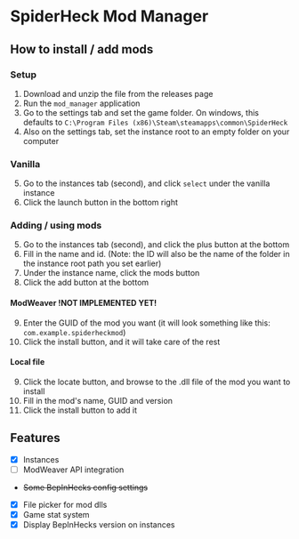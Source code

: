 # SpiderHeck Mod Manager

## How to install / add mods
### Setup
1. Download and unzip the file from the releases page
2. Run the `mod_manager` application
3. Go to the settings tab and set the game folder. On windows, this defaults to `C:\Program Files (x86)\Steam\steamapps\common\SpiderHeck`
4. Also on the settings tab, set the instance root to an empty folder on your computer

### Vanilla
5. Go to the instances tab (second), and click `select` under the vanilla instance
6. Click the launch button in the bottom right

### Adding / using mods
5. Go to the instances tab (second), and click the plus button at the bottom
6. Fill in the name and id. (Note: the ID will also be the name of the folder in the instance root path you set earlier)
7. Under the instance name, click the mods button
8. Click the add button at the bottom

#### ModWeaver !NOT IMPLEMENTED YET!
9. Enter the GUID of the mod you want (it will look something like this: `com.example.spiderheckmod`)
10. Click the install button, and it will take care of the rest

#### Local file
9. Click the locate button, and browse to the .dll file of the mod you want to install
10. Fill in the mod's name, GUID and version
11. Click the install button to add it


## Features
* [x] Instances
* [ ] ModWeaver API integration
* ~~Some BepInHecks config settings~~
* [x] File picker for mod dlls
* [x] Game stat system
* [x] Display BepInHecks version on instances
